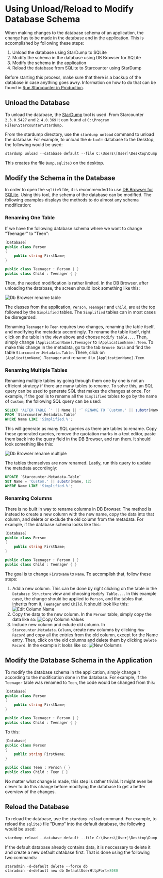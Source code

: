 # Using Unload/Reload to Modify Database Schema

When making changes to the database schema of an application, the change has to be made in the database and in the application. This is accomplished by following these steps:

1. Unload the database using StarDump to SQLite
2. Modify the schema in the database using DB Browser for SQLite
3. Modify the schema in the application
4. Reload the database from SQLite to Starcounter using StarDump

Before starting this process, make sure that there is a backup of the database in case anything goes awry. Information on how to do that can be found in [Run Starcounter in Production](/guides/working-with-starcounter/run-starcounter-in-production/).

## Unload the Database

To unload the database, the [StarDump](https://github.com/Starcounter/StarDump) tool is used. From Starcounter `2.3.0.5427` and `2.4.0.369` it can found at `C:\Program Files\Starcounter\stardump`.

From the stardump directory, use the `stardump unload` command to unload the database. For example, to unload the `default` database to the Desktop, the following would be used:

```powershell
stardump unload --database default --file C:\Users\[User]\Desktop\Dump
```

This creates the file `Dump.sqlite3` on the desktop.

## Modify the Schema in the Database

In order to open the `sqlite3` file, it is recommended to use [DB Browser for SQLite](http://sqlitebrowser.org/). Using this tool, the schema of the database can be modified. The following examples displays the methods to do almost any schema modification:

### Renaming One Table

If we have the following database schema where we want to change "Teenager" to "Teen":

```cs
[Database]
public class Person
{
    public string FirstName;
}

public class Teenager : Person { }
public class Child : Teenager { }
```

Then, the needed modification is rather limited. In the DB Browser, after unloading the database, the screen should look something like this:

![Db Browser rename table](../../../assets/DB-browser-rename.png)

The classes from the application, `Person`, `Teenager` and `Child`, are at the top followed by the `Simplified` tables. The `Simplified` tables can in most cases be disregarded. 

Renaming `Teenager` to `Teen` requires two changes, renaming the table itself, and modifying the metadata accordingly. To rename the table itself, right click on the table in the view above and choose `Modify table...`. Then, simply change `[ApplicationName].Teenager` to `[ApplicationName].Teen`. To make this change in the metadata, go to the tab `Browse Data` and find the table `Starcounter.Metadata.Table`. There, click on `[ApplicationName].Teenager` and rename it to `[ApplicationName].Teen`.

### Renaming Multiple Tables

Renaming multiple tables by going through them one by one is not an efficient strategy if there are many tables to rename. To solve this, an SQL query can be used to generate SQL that makes the changes at once. For example, if the goal is to rename all the `Simplified` tables to go by the name of `Custom`, the following SQL query can be used:

```sql
SELECT 'ALTER TABLE `' || Name || '` RENAME TO `Custom.' || substr(Name, 12) || '`;'
FROM `Starcounter.Metadata.Table`
WHERE Name LIKE 'Simplified.%';
```

This will generate as many SQL queries as there are tables to rename. Copy these generated queries, remove the quotation marks in a text editor, paste them back into the query field in the DB Browser, and run them. It should look something like this:

![Db Browser rename multiple](../../../assets/DB-browser-rename-multiple.PNG)

The tables themselves are now renamed. Lastly, run this query to update the metadata accordingly:

```sql
UPDATE `Starcounter.Metadata.Table`
SET Name = 'Custom.' || substr(Name, 12)
WHERE Name LIKE 'Simplified.%';
```

### Renaming Columns

There is no built in way to rename columns in DB Browser. The method is instead to create a new column with the new name, copy the data into that column, and delete or exclude the old column from the metadata. For example, if the database schema looks like this:

```cs
[Database]
public class Person
{
    public string FirstName;
}

public class Teenager : Person { }
public class Child : Teenager { }
```

The goal is to change `FirstName` to `Name`. To accomplish that, follow these steps:

1. Add a new column. This can be done by right clicking on the table in the `Database Structure` view and choosing `Modify Table...`. In this example case, the change should be applied to `Person`, and the tables that inherits from it, `Teenager` and `Child`. It should look like this:
![Edit Column Name](../../../assets/edit-column-name.PNG)
2. Copy the data to the new column. In the `Person` table, simply copy the data like so:
![Copy Column Values](../../../assets/value-copy.gif)
3. Include new column and exlude old column. In `Starcounter.Metadata.Column`, create new columns by clicking `New Record` and copy all the entries from the old column, except for the Name entry. Then, click on the old columns and delete them by clicking `Delete Record`. In the example it looks like so:
![New Columns](../../../assets/new-columns.PNG)

## Modify the Database Schema in the Application

To modify the database schema in the application, simply change it according to the modification done in the database. For example, if the `Teenager` table was renamed to `Teen`, the code would be changed from this:

```cs
[Database]
public class Person
{
    public string FirstName;
}

public class Teenager : Person { }
public class Child : Teenager { }
```

To this:

```cs
[Database]
public class Person
{
    public string FirstName;
}

public class Teen : Person { }
public class Child : Teen { }
```

No matter what change is made, this step is rather trivial. It might even be clever to do this change before modifying the database to get a better overview of the changes.

## Reload the Database

To reload the database, use the `stardump reload` command. For example, to reload the `sqlite3` file "Dump" into the default database, the following would be used:

```powershell
stardump reload --database default --file C:\Users\[User]\Desktop\Dump.sqlite3
```

If the default database already contains data, it is neccessary to delete it and create a new default database first. That is done using the following two commands:

```powershell
staradmin -d=default delete --force db
staradmin -d=default new db DefaultUserHttpPort=8080
```